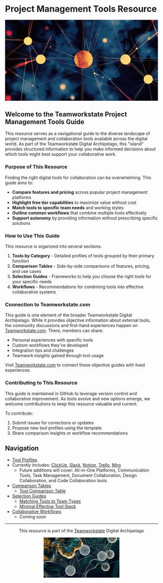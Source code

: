 # Project Management Tools Resource

<p align="center">
  <img src="./images/myimages/DotsBlueBackgroundTWS%20(Medium)%20(Small).png" alt="Teamworkstate Digital Archipelago Visualization" width="700">
</p>

## Welcome to the Teamworkstate Project Management Tools Guide

This resource serves as a navigational guide to the diverse landscape of project management and collaboration tools available across the digital world. As part of the Teamworkstate Digital Archipelago, this "island" provides structured information to help you make informed decisions about which tools might best support your collaborative work.

### Purpose of This Resource

Finding the right digital tools for collaboration can be overwhelming. This guide aims to:

- **Compare features and pricing** across popular project management platforms
- **Highlight free tier capabilities** to maximize value without cost
- **Match tools to specific team needs** and working styles
- **Outline common workflows** that combine multiple tools effectively
- **Support autonomy** by providing information without prescribing specific solutions

### How to Use This Guide

This resource is organized into several sections:

1. **Tools by Category** - Detailed profiles of tools grouped by their primary function
2. **Comparison Tables** - Side-by-side comparisons of features, pricing, and use cases
3. **Selection Guides** - Frameworks to help you choose the right tools for your specific needs
4. **Workflows** - Recommendations for combining tools into effective collaborative systems

### Connection to Teamworkstate.com

This guide is one element of the broader Teamworkstate Digital Archipelago. While it provides objective information about external tools, the community discussions and first-hand experiences happen on [Teamworkstate.com](https://teamworkstate.com). There, members can share:

- Personal experiences with specific tools
- Custom workflows they've developed
- Integration tips and challenges
- Teamwork insights gained through tool usage

Visit [Teamworkstate.com](https://teamworkstate.com) to connect these objective guides with lived experiences.

### Contributing to This Resource

This guide is maintained in GitHub to leverage version control and collaborative improvement. As tools evolve and new options emerge, we welcome contributions to keep this resource valuable and current.

To contribute:
1. Submit issues for corrections or updates
2. Propose new tool profiles using the template
3. Share comparison insights or workflow recommendations

## Navigation

- [Tool Profiles](./tools-by-category/)
- Currently includes: [ClickUp](./tools-by-category/clickup.md), [Slack](./tools-by-category/slack.md), [Notion](./tools-by-category/notion.md), [Trello](./tools-by-category/trello.md), [Miro](./tools-by-category/miro.md)
  - Future additions will cover: All-in-One Platforms, Communication Tools, Task Management, Document Collaboration, Design Collaboration, and Code Collaboration tools
- [Comparison Tables](./comparison-tables/)
  - [Tool Comparison Table](./comparison-tables/tool-comparison.md)
- [Selection Guides](./selection-guides/)
  - [Matching Tools to Team Types](./selection-guides/matching-tools-to-team-types.md)
  - [Minimal Effective Tool Stack](./selection-guides/minimal-effective-tool-stack.md)
- [Collaborative Workflows](./workflows/)
  - Coming soon

---

<p align="center">This resource is part of the <a href="https://teamworkstate.com">Teamworkstate</a> Digital Archipelago</p>
<p align="center"><img src="./images/myimages/Islands_TWS%20(Small).png" width="250" alt="Digital Archipelago Visualization"></p>
